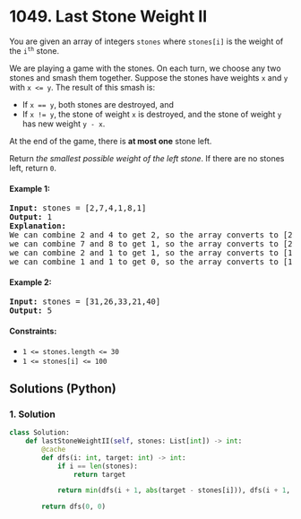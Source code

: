# 1049. Last Stone Weight II
You are given an array of integers `stones` where `stones[i]` is the weight of the <code>i<sup>th</sup></code> stone.

We are playing a game with the stones. On each turn, we choose any two stones and smash them together. Suppose the stones have weights `x` and `y` with `x <= y`. The result of this smash is:
* If `x == y`, both stones are destroyed, and
* If `x != y`, the stone of weight `x` is destroyed, and the stone of weight `y` has new weight `y - x`.

At the end of the game, there is **at most one** stone left.

Return *the smallest possible weight of the left stone*. If there are no stones left, return `0`.

#### Example 1:
<pre>
<strong>Input:</strong> stones = [2,7,4,1,8,1]
<strong>Output:</strong> 1
<strong>Explanation:</strong>
We can combine 2 and 4 to get 2, so the array converts to [2,7,1,8,1] then,
we can combine 7 and 8 to get 1, so the array converts to [2,1,1,1] then,
we can combine 2 and 1 to get 1, so the array converts to [1,1,1] then,
we can combine 1 and 1 to get 0, so the array converts to [1], then that's the optimal value.
</pre>

#### Example 2:
<pre>
<strong>Input:</strong> stones = [31,26,33,21,40]
<strong>Output:</strong> 5
</pre>

#### Constraints:
* `1 <= stones.length <= 30`
* `1 <= stones[i] <= 100`

## Solutions (Python)

### 1. Solution
```Python
class Solution:
    def lastStoneWeightII(self, stones: List[int]) -> int:
        @cache
        def dfs(i: int, target: int) -> int:
            if i == len(stones):
                return target

            return min(dfs(i + 1, abs(target - stones[i])), dfs(i + 1, abs(target + stones[i])))

        return dfs(0, 0)
```
